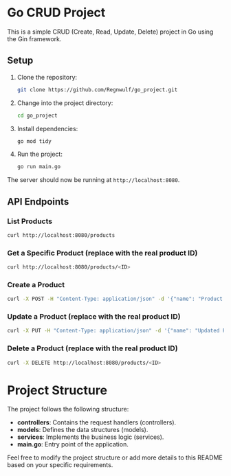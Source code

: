 # Go CRUD Project

This is a simple CRUD (Create, Read, Update, Delete) project in Go using the Gin framework.

## Setup

1. Clone the repository:

    ```bash
    git clone https://github.com/Regnwulf/go_project.git
    ```

2. Change into the project directory:

    ```bash
    cd go_project
    ```

3. Install dependencies:

    ```bash
    go mod tidy
    ```

4. Run the project:

    ```bash
    go run main.go
    ```

The server should now be running at `http://localhost:8080`.

## API Endpoints

### List Products
```bash
curl http://localhost:8080/products
```

### Get a Specific Product (replace <ID> with the real product ID)
```bash
curl http://localhost:8080/products/<ID>
```

### Create a Product
```bash
curl -X POST -H "Content-Type: application/json" -d '{"name": "Product 1", "price": 19.99}' http://localhost:8080/products
```

### Update a Product (replace <ID> with the real product ID)
```bash
curl -X PUT -H "Content-Type: application/json" -d '{"name": "Updated Product", "price": 29.99}' http://localhost:8080/products/<ID>
```

### Delete a Product (replace <ID> with the real product ID)
```bash
curl -X DELETE http://localhost:8080/products/<ID>
```

# Project Structure

The project follows the following structure:

- **controllers**: Contains the request handlers (controllers).
- **models**: Defines the data structures (models).
- **services**: Implements the business logic (services).
- **main.go**: Entry point of the application.

Feel free to modify the project structure or add more details to this README based on your specific requirements.

